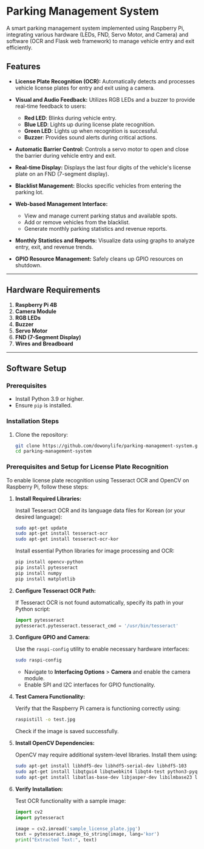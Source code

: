 # Parking Management System

A smart parking management system implemented using Raspberry Pi, integrating various hardware (LEDs, FND, Servo Motor, and Camera) and software (OCR and Flask web framework) to manage vehicle entry and exit efficiently.

## Features

- **License Plate Recognition (OCR):**
  Automatically detects and processes vehicle license plates for entry and exit using a camera.
  
- **Visual and Audio Feedback:**
  Utilizes RGB LEDs and a buzzer to provide real-time feedback to users:
  - **Red LED**: Blinks during vehicle entry.
  - **Blue LED**: Lights up during license plate recognition.
  - **Green LED**: Lights up when recognition is successful.
  - **Buzzer**: Provides sound alerts during critical actions.

- **Automatic Barrier Control:**
  Controls a servo motor to open and close the barrier during vehicle entry and exit.

- **Real-time Display:**
  Displays the last four digits of the vehicle's license plate on an FND (7-segment display).

- **Blacklist Management:**
  Blocks specific vehicles from entering the parking lot.

- **Web-based Management Interface:**
  - View and manage current parking status and available spots.
  - Add or remove vehicles from the blacklist.
  - Generate monthly parking statistics and revenue reports.

- **Monthly Statistics and Reports:**
  Visualize data using graphs to analyze entry, exit, and revenue trends.

- **GPIO Resource Management:**
  Safely cleans up GPIO resources on shutdown.

---

## Hardware Requirements

1. **Raspberry Pi 4B**
2. **Camera Module**
3. **RGB LEDs**
4. **Buzzer**
5. **Servo Motor**
6. **FND (7-Segment Display)**
7. **Wires and Breadboard**

---

## Software Setup

### Prerequisites

- Install Python 3.9 or higher.
- Ensure `pip` is installed.

### Installation Steps

1. Clone the repository:
   ```bash
   git clone https://github.com/dowonylife/parking-management-system.git
   cd parking-management-system
### Prerequisites and Setup for License Plate Recognition

To enable license plate recognition using Tesseract OCR and OpenCV on Raspberry Pi, follow these steps:

1. **Install Required Libraries:**

    Install Tesseract OCR and its language data files for Korean (or your desired language):

    ```bash
    sudo apt-get update
    sudo apt-get install tesseract-ocr
    sudo apt-get install tesseract-ocr-kor
    ```

    Install essential Python libraries for image processing and OCR:

    ```bash
    pip install opencv-python
    pip install pytesseract
    pip install numpy
    pip install matplotlib
    ```

2. **Configure Tesseract OCR Path:**

    If Tesseract OCR is not found automatically, specify its path in your Python script:

    ```python
    import pytesseract
    pytesseract.pytesseract.tesseract_cmd = '/usr/bin/tesseract'
    ```

3. **Configure GPIO and Camera:**

    Use the `raspi-config` utility to enable necessary hardware interfaces:

    ```bash
    sudo raspi-config
    ```

    - Navigate to **Interfacing Options** > **Camera** and enable the camera module.
    - Enable SPI and I2C interfaces for GPIO functionality.

4. **Test Camera Functionality:**

    Verify that the Raspberry Pi camera is functioning correctly using:

    ```bash
    raspistill -o test.jpg
    ```

    Check if the image is saved successfully.

5. **Install OpenCV Dependencies:**

    OpenCV may require additional system-level libraries. Install them using:

    ```bash
    sudo apt-get install libhdf5-dev libhdf5-serial-dev libhdf5-103
    sudo apt-get install libqtgui4 libqtwebkit4 libqt4-test python3-pyqt5
    sudo apt-get install libatlas-base-dev libjasper-dev libilmbase23 libopenexr23 libgstreamer1.0-dev
    ```

6. **Verify Installation:**

    Test OCR functionality with a sample image:

    ```python
    import cv2
    import pytesseract

    image = cv2.imread('sample_license_plate.jpg')
    text = pytesseract.image_to_string(image, lang='kor')
    print("Extracted Text:", text)
    ```
